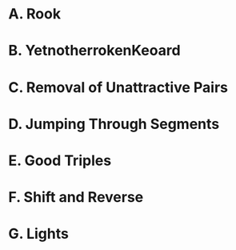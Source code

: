 # A. Rook
# B. YetnotherrokenKeoard
# C. Removal of Unattractive Pairs
# D. Jumping Through Segments
# E. Good Triples
# F. Shift and Reverse
# G. Lights
